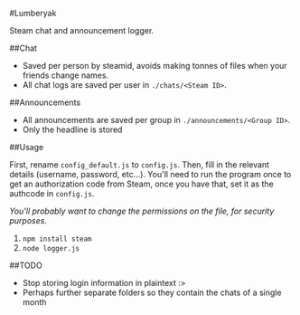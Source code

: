 #Lumberyak

Steam chat and announcement logger.

##Chat

* Saved per person by steamid, avoids making tonnes of files when your friends change names.
* All chat logs are saved per user in `./chats/<Steam ID>`.

##Announcements

* All announcements are saved per group in `./announcements/<Group ID>`.
* Only the headline is stored

##Usage

First, rename `config_default.js` to `config.js`. Then, fill in the relevant details (username, password, etc...).
You'll need to run the program once to get an authorization code from Steam, once you have that, set it as the authcode
in `config.js`.

*You'll probably want to change the permissions on the file, for security purposes.*

1. `npm install steam`
2. `node logger.js`

##TODO

* Stop storing login information in plaintext :>
* Perhaps further separate folders so they contain the chats of a single month
